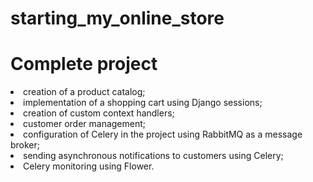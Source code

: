 # starting_my_online_store

<h1>Complete project</h1>

<lo>
<li> creation of a product catalog; </li>
<li> implementation of a shopping cart using Django sessions;  </li>
<li> creation of custom context handlers;  </li>
<li> customer order management; </li>
<li> configuration of Celery in the project using RabbitMQ as a message broker;  </li>
<li> sending asynchronous notifications to customers using Celery;  </li>
<li> Celery monitoring using Flower. </li>
</lo>
